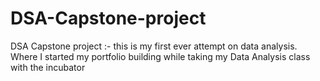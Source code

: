 # DSA-Capstone-project
DSA Capstone project :- this is my first ever attempt on data analysis. Where I started my portfolio building while taking my Data Analysis class with the incubator 
